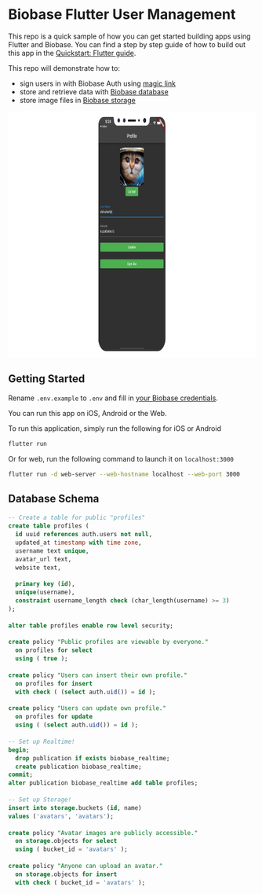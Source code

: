 # Biobase Flutter User Management

This repo is a quick sample of how you can get started building apps using Flutter and Biobase. You can find a step by step guide of how to build out this app in the [Quickstart: Flutter guide](https://biobase.io/docs/guides/with-flutter).

This repo will demonstrate how to:

- sign users in with Biobase Auth using [magic link](https://biobase.io/docs/reference/dart/auth-signin#sign-in-with-magic-link)
- store and retrieve data with [Biobase database](https://biobase.io/docs/guides/database)
- store image files in [Biobase storage](https://biobase.io/docs/guides/storage)

<img height="500px" src="https://raw.githubusercontent.com/biobase-ai/biobase/master/examples/user-management/flutter-user-management/biobase-flutter-demo.png" alt="Biobase User Management example" />

## Getting Started

Rename `.env.example` to `.env` and fill in [your Biobase credentials](https://biobase.io/docs/guides/with-flutter#get-the-api-keys).

You can run this app on iOS, Android or the Web.

To run this application, simply run the following for iOS or Android

```bash
flutter run
```

Or for web, run the following command to launch it on `localhost:3000`

```bash
flutter run -d web-server --web-hostname localhost --web-port 3000
```

## Database Schema

```sql
-- Create a table for public "profiles"
create table profiles (
  id uuid references auth.users not null,
  updated_at timestamp with time zone,
  username text unique,
  avatar_url text,
  website text,

  primary key (id),
  unique(username),
  constraint username_length check (char_length(username) >= 3)
);

alter table profiles enable row level security;

create policy "Public profiles are viewable by everyone."
  on profiles for select
  using ( true );

create policy "Users can insert their own profile."
  on profiles for insert
  with check ( (select auth.uid()) = id );

create policy "Users can update own profile."
  on profiles for update
  using ( (select auth.uid()) = id );

-- Set up Realtime!
begin;
  drop publication if exists biobase_realtime;
  create publication biobase_realtime;
commit;
alter publication biobase_realtime add table profiles;

-- Set up Storage!
insert into storage.buckets (id, name)
values ('avatars', 'avatars');

create policy "Avatar images are publicly accessible."
  on storage.objects for select
  using ( bucket_id = 'avatars' );

create policy "Anyone can upload an avatar."
  on storage.objects for insert
  with check ( bucket_id = 'avatars' );
```
